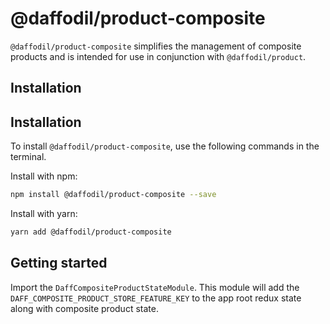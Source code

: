 # @daffodil/product-composite
`@daffodil/product-composite` simplifies the management of composite products and is intended for use in conjunction with `@daffodil/product`. 

## Installation

## Installation
To install `@daffodil/product-composite`, use the following commands in the terminal.

Install with npm:
```bash
npm install @daffodil/product-composite --save
```

Install with yarn:

```bash
yarn add @daffodil/product-composite
```

## Getting started
Import the `DaffCompositeProductStateModule`. This module will add the `DAFF_COMPOSITE_PRODUCT_STORE_FEATURE_KEY` to the app root redux state along with composite product state.
